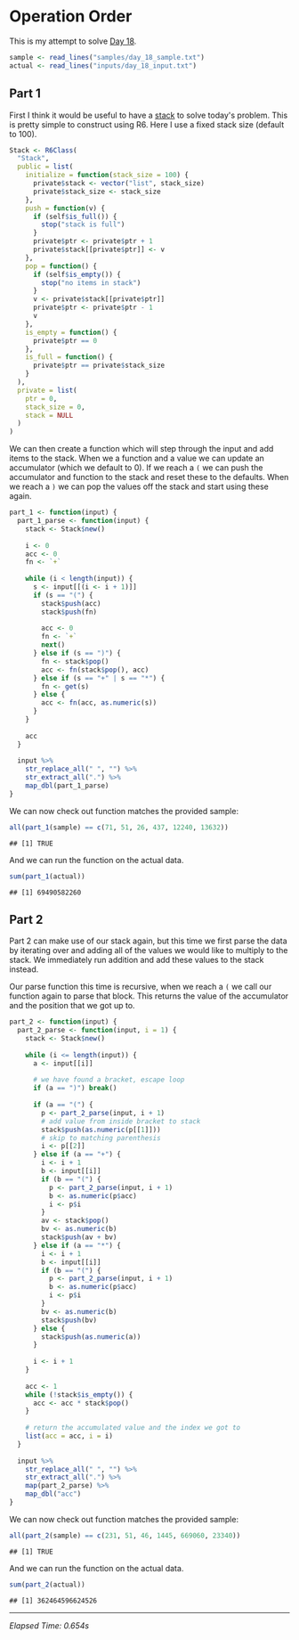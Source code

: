 # Operation Order



This is my attempt to solve [Day 18](https://adventofcode.com/2020/day/18).


```r
sample <- read_lines("samples/day_18_sample.txt")
actual <- read_lines("inputs/day_18_input.txt")
```

## Part 1

First I think it would be useful to have a [stack](https://en.wikipedia.org/wiki/Stack_(abstract_data_type)) to solve
today's problem. This is pretty simple to construct using R6. Here I use a fixed stack size (default to 100).


```r
Stack <- R6Class(
  "Stack",
  public = list(
    initialize = function(stack_size = 100) {
      private$stack <- vector("list", stack_size)
      private$stack_size <- stack_size
    },
    push = function(v) {
      if (self$is_full()) {
        stop("stack is full")
      }
      private$ptr <- private$ptr + 1
      private$stack[[private$ptr]] <- v
    },
    pop = function() {
      if (self$is_empty()) {
        stop("no items in stack")
      }
      v <- private$stack[[private$ptr]]
      private$ptr <- private$ptr - 1
      v
    },
    is_empty = function() {
      private$ptr == 0
    },
    is_full = function() {
      private$ptr == private$stack_size
    }
  ),
  private = list(
    ptr = 0,
    stack_size = 0,
    stack = NULL
  )
)
```

We can then create a function which will step through the input and add items to the stack. When we a function and a
value we can update an accumulator (which we default to 0). If we reach a `(` we can push the accumulator and function
to the stack and reset these to the defaults. When we reach a `)` we can pop the values off the stack and start using
these again.


```r
part_1 <- function(input) {
  part_1_parse <- function(input) {
    stack <- Stack$new()
    
    i <- 0
    acc <- 0
    fn <- `+`
    
    while (i < length(input)) {
      s <- input[[(i <- i + 1)]]
      if (s == "(") {
        stack$push(acc)
        stack$push(fn)
        
        acc <- 0
        fn <- `+`
        next()
      } else if (s == ")") {
        fn <- stack$pop()
        acc <- fn(stack$pop(), acc)
      } else if (s == "+" | s == "*") {
        fn <- get(s)
      } else {
        acc <- fn(acc, as.numeric(s))
      }
    }
    
    acc
  }
  
  input %>%
    str_replace_all(" ", "") %>%
    str_extract_all(".") %>%
    map_dbl(part_1_parse)
}
```

We can now check out function matches the provided sample:


```r
all(part_1(sample) == c(71, 51, 26, 437, 12240, 13632))
```

```
## [1] TRUE
```

And we can run the function on the actual data.


```r
sum(part_1(actual))
```

```
## [1] 69490582260
```

## Part 2

Part 2 can make use of our stack again, but this time we first parse the data by iterating over and adding all of the
values we would like to multiply to the stack. We immediately run addition and add these values to the stack instead.

Our parse function this time is recursive, when we reach a `(` we call our function again to parse that block. This 
returns the value of the accumulator and the position that we got up to.


```r
part_2 <- function(input) {
  part_2_parse <- function(input, i = 1) {
    stack <- Stack$new()
    
    while (i <= length(input)) {
      a <- input[[i]]
      
      # we have found a bracket, escape loop
      if (a == ")") break()
      
      if (a == "(") {
        p <- part_2_parse(input, i + 1)
        # add value from inside bracket to stack
        stack$push(as.numeric(p[[1]]))
        # skip to matching parenthesis
        i <- p[[2]]
      } else if (a == "+") {
        i <- i + 1
        b <- input[[i]]
        if (b == "(") {
          p <- part_2_parse(input, i + 1)
          b <- as.numeric(p$acc)
          i <- p$i
        }
        av <- stack$pop()
        bv <- as.numeric(b)
        stack$push(av + bv)
      } else if (a == "*") {
        i <- i + 1
        b <- input[[i]]
        if (b == "(") {
          p <- part_2_parse(input, i + 1)
          b <- as.numeric(p$acc)
          i <- p$i
        }
        bv <- as.numeric(b)
        stack$push(bv)
      } else {
        stack$push(as.numeric(a))
      }
      
      i <- i + 1
    }
    
    acc <- 1
    while (!stack$is_empty()) {
      acc <- acc * stack$pop()
    }
    
    # return the accumulated value and the index we got to
    list(acc = acc, i = i)
  }
  
  input %>%
    str_replace_all(" ", "") %>%
    str_extract_all(".") %>%
    map(part_2_parse) %>%
    map_dbl("acc")
}
```

We can now check out function matches the provided sample:


```r
all(part_2(sample) == c(231, 51, 46, 1445, 669060, 23340))
```

```
## [1] TRUE
```

And we can run the function on the actual data.


```r
sum(part_2(actual))
```

```
## [1] 362464596624526
```

---

*Elapsed Time: 0.654s*
